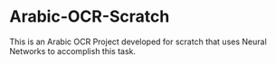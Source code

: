 # Arabic-OCR-Scratch
This is an Arabic OCR Project developed for scratch that uses Neural Networks to accomplish this task.
